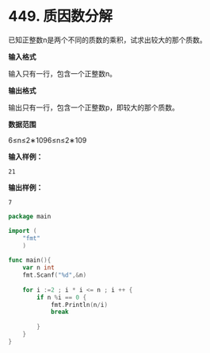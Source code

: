 # 449. 质因数分解



已知正整数n是两个不同的质数的乘积，试求出较大的那个质数。

**输入格式**

输入只有一行，包含一个正整数n。

**输出格式**

输出只有一行，包含一个正整数p，即较大的那个质数。

**数据范围**

6≤n≤2∗1096≤n≤2∗109

**输入样例：**

```text
21
```

**输出样例：**

```text
7
```

```go
package main

import (
    "fmt"
    )
    
func main(){
    var n int
    fmt.Scanf("%d",&n)
    
    for i :=2 ; i * i <= n ; i ++ {
        if n %i == 0 {
            fmt.Println(n/i)
            break
            
        }
    }
}
```

